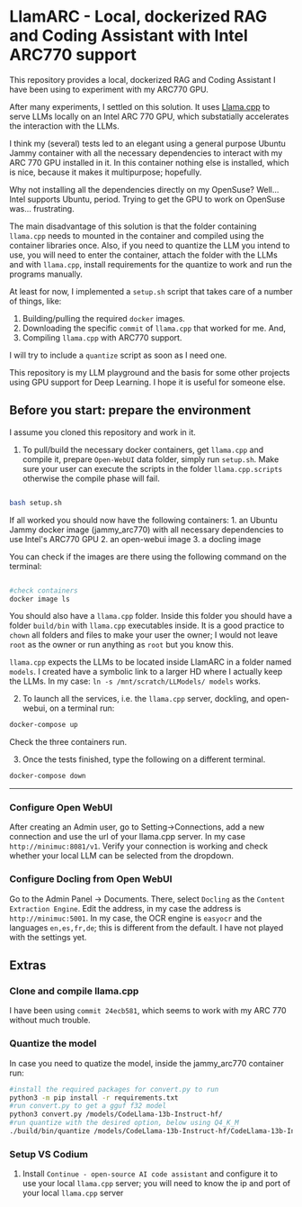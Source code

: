 # LlamARC - Local, dockerized RAG and Coding Assistant with Intel ARC770 support

This repository provides a local, dockerized RAG and Coding Assistant I have been using to experiment with my ARC770 GPU. 

After many experiments, I settled on this solution. It uses [Llama.cpp](https://github.com/ggml-org/llama.cpp.git) to serve LLMs locally on an Intel ARC 770 GPU, which substatially accelerates the interaction with the LLMs.

I think my (several) tests led to an elegant using a general purpose Ubuntu Jammy container with all the necessary dependencies to interact with my
ARC 770 GPU installed in it. In this container nothing else is installed, which is nice, because it makes it multipurpose; hopefully.

Why not installing all the dependencies directly on my OpenSuse? Well... Intel supports Ubuntu, period. Trying to get the GPU to work on OpenSuse was... frustrating. 

The main disadvantage of this solution is that the folder containing `llama.cpp` needs to mounted in the container and compiled using the container libraries once. Also, if you need to quantize the LLM you intend to use, you will need to enter the container, attach the folder with the LLMs and with `llama.cpp`, install requirements for the quantize to work and run the programs manually.

At least for now, I implemented a `setup.sh` script that takes care of a number of things, like:

 1. Building/pulling the required `docker` images.
 2. Downloading the specific `commit` of `llama.cpp` that worked for me. And,
 3. Compiling `llama.cpp` with ARC770 support.
 
 I will try to include a `quantize` script as soon as I need one.

This repository is my LLM playground and the basis for some other projects using GPU support for Deep Learning. I hope it is useful for someone else.

## Before you start: prepare the environment

I assume you cloned this repository and work in it.

1. To pull/build the necessary docker containers, get `llama.cpp` and compile it, prepare `Open-WebUI` data folder, simply run `setup.sh`. Make sure your user can execute the scripts in the folder `llama.cpp.scripts` otherwise the compile phase will fail.

```sh

bash setup.sh

```

If all worked you should now have the following containers:
    1. an Ubuntu Jammy docker image (jammy_arc770) with all necessary dependencies to use Intel's ARC770 GPU
    2. an open-webui image
    3. a docling image

You can check if the images are there using the following command on the terminal:

```sh

#check containers
docker image ls

```

You should also have a `llama.cpp` folder. Inside this folder you should have a folder `build/bin` with `llama.cpp` executables inside. It is a good practice to `chown` all folders and files to make your user the owner; I would not leave `root` as the owner or run anything as `root` but you know this.

`llama.cpp` expects the LLMs to be located inside LlamARC in a folder named `models`. I created have a symbolic link to a larger HD where I actually keep the LLMs. In my case: `ln -s /mnt/scratch/LLModels/ models` works. 

2. To launch all the services, i.e. the `llama.cpp` server, dockling, and open-webui, on a terminal run:

```sh
docker-compose up
```

Check the three containers run. 

3. Once the tests finished, type the following on a different terminal.

```sh
docker-compose down
``` 

---


### Configure Open WebUI

After creating an Admin user, go to Setting->Connections, add a new connection and use the url of your llama.cpp server. In my case `http://minimuc:8081/v1`. Verify your connection is
working and check whether your local LLM can be selected from the dropdown.


### Configure Docling from Open WebUI

Go to the Admin Panel -> Documents. There, select `Docling` as the `Content Extraction Engine`. Edit the address, in my case the address is `http://minimuc:5001`. In my case, the OCR engine is
`easyocr` and the languages `en,es,fr,de`; this is different from the default. I have not played with the settings yet.

## Extras

### Clone and compile llama.cpp

I have been using `commit 24ecb581`, which seems to work with my ARC 770 without much trouble.

### Quantize the model

In case you need to quatize the model, inside the jammy_arc770 container run:

```sh
#install the required packages for convert.py to run
python3 -m pip install -r requirements.txt
#run convert.py to get a gguf f32 model
python3 convert.py /models/CodeLlama-13b-Instruct-hf/
#run quantize with the desired option, below using Q4_K_M
./build/bin/quantize /models/CodeLlama-13b-Instruct-hf/CodeLlama-13b-Instruct-hf-13B-F32.gguf /models/CodeLlama-13b-Instruct-hf/CodeLlama-13b-Instruct-hf-13B-Q4_K_M.gguf Q4_K_M

```

### Setup VS Codium

1. Install `Continue - open-source AI code assistant` and configure it to use your local `llama.cpp` server; you will need to know the ip and port of your local `llama.cpp` server


